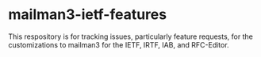 # mailman3-ietf-features

This respository is for tracking issues, particularly feature requests, for the customizations to mailman3 for the IETF, IRTF, IAB, and RFC-Editor.
